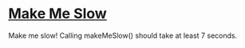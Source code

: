 # [Make Me Slow](https://www.codewars.com/kata/make-me-slow "https://www.codewars.com/kata/57f59da8d3978bb31f000152")

Make me slow! Calling makeMeSlow() should take at least 7 seconds.